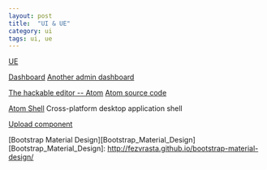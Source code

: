 ```yaml
---
layout: post
title:  "UI & UE"
category: ui
tags: ui, ue
---
```


[UE][ue]

[ue]: http://ksmx.me/blog/2014/05/02/usability-and-user-experience-design-websites/

[Dashboard][dashboard]
[Another admin dashboard][admin_dashboard]

[admin_dashboard]: http://www.bootstrapstage.com/devoops/

[dashboard]: http://www.oschina.net/news/52217/25-visually-stunning-app-dashboard-design-concepts

[The hackable editor -- Atom][atom]
[Atom source code][atom_source]

[Atom Shell][atom-shell]
Cross-platform desktop application shell

[atom_source]: https://github.com/atom/atom
[atom]: http://atom.io
[atom-shell]: https://github.com/atom/atom-shell




[Upload component][upload_component]

[upload_component]: http://fex-team.github.io/webuploader/download.html



[Bootstrap Material Design][Bootstrap_Material_Design]
[Bootstrap_Material_Design]: http://fezvrasta.github.io/bootstrap-material-design/